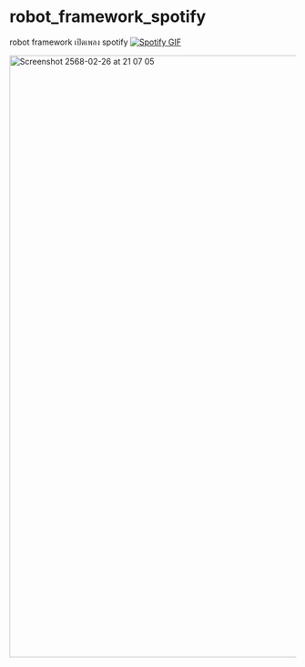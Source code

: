 # robot_framework_spotify
robot framework เปิดเพลง spotify
[![Spotify GIF](https://media.giphy.com/media/3o6Zt6ML6Bme5ZupFK/giphy.gif)](https://media.giphy.com/media/Yr5hvZXBNw9xLVXsZc/giphy.gif?cid=790b7611gruffyc8lwiac9xro7xekrhp92xgwhadape4eew5&ep=v1_gifs_search&rid=giphy.gif&ct=g)

<img width="1057" alt="Screenshot 2568-02-26 at 21 07 05" src="https://github.com/user-attachments/assets/aec4c75c-9ca3-47e1-9e27-f8c4f1f841ec" />
